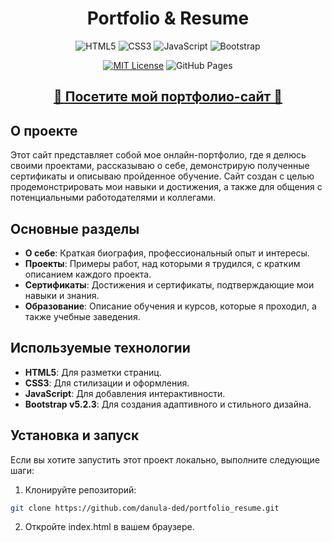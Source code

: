 <div align="center">

  # Portfolio & Resume

  ![HTML5](https://img.shields.io/badge/HTML5-E34F26?style=for-the-badge&logo=html5&logoColor=white)
  ![CSS3](https://img.shields.io/badge/CSS3-1572B6?style=for-the-badge&logo=css3&logoColor=white)
  ![JavaScript](https://img.shields.io/badge/JavaScript-F7DF1E?style=for-the-badge&logo=javascript&logoColor=black)
  ![Bootstrap](https://img.shields.io/badge/Bootstrap-563D7C?style=for-the-badge&logo=bootstrap&logoColor=white)

  [![MIT License](https://img.shields.io/badge/License-MIT-blue.svg)](https://github.com/danula-ded/portfolio_resume/blob/main/LICENSE)
  ![GitHub Pages](https://img.shields.io/badge/GitHub%20Pages-deployed-brightgreen)


  <h2><a href="https://danula-ded.github.io/portfolio_resume/" target="_blank">🌟 Посетите мой портфолио-сайт 🌟</a></h2>
</div>

## О проекте

Этот сайт представляет собой мое онлайн-портфолио, где я делюсь своими проектами, рассказываю о себе, демонстрирую полученные сертификаты и описываю пройденное обучение. Сайт создан с целью продемонстрировать мои навыки и достижения, а также для общения с потенциальными работодателями и коллегами.

## Основные разделы

- **О себе**: Краткая биография, профессиональный опыт и интересы.
- **Проекты**: Примеры работ, над которыми я трудился, с кратким описанием каждого проекта.
- **Сертификаты**: Достижения и сертификаты, подтверждающие мои навыки и знания.
- **Образование**: Описание обучения и курсов, которые я проходил, а также учебные заведения.

## Используемые технологии

- **HTML5**: Для разметки страниц.
- **CSS3**: Для стилизации и оформления.
- **JavaScript**: Для добавления интерактивности.
- **Bootstrap v5.2.3**: Для создания адаптивного и стильного дизайна.

## Установка и запуск

Если вы хотите запустить этот проект локально, выполните следующие шаги:

1. Клонируйте репозиторий:
```bash
git clone https://github.com/danula-ded/portfolio_resume.git
```
2. Откройте index.html в вашем браузере.
